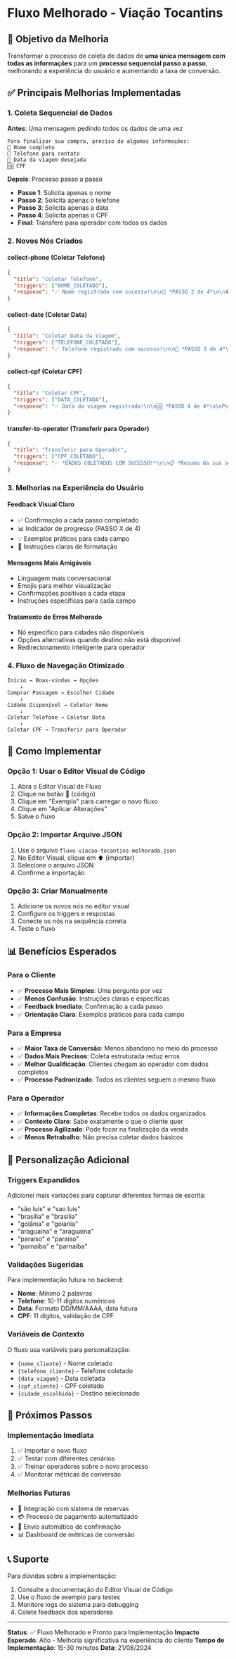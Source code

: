# Fluxo Melhorado - Viação Tocantins

## 🎯 Objetivo da Melhoria

Transformar o processo de coleta de dados de **uma única mensagem com todas as informações** para um **processo sequencial passo a passo**, melhorando a experiência do usuário e aumentando a taxa de conversão.

## ✅ Principais Melhorias Implementadas

### 1. **Coleta Sequencial de Dados**
**Antes**: Uma mensagem pedindo todos os dados de uma vez
```
Para finalizar sua compra, preciso de algumas informações:
👤 Nome completo
📱 Telefone para contato  
📅 Data da viagem desejada
🆔 CPF
```

**Depois**: Processo passo a passo
- **Passo 1**: Solicita apenas o nome
- **Passo 2**: Solicita apenas o telefone
- **Passo 3**: Solicita apenas a data
- **Passo 4**: Solicita apenas o CPF
- **Final**: Transfere para operador com todos os dados

### 2. **Novos Nós Criados**

#### **collect-phone** (Coletar Telefone)
```json
{
  "title": "Coletar Telefone",
  "triggers": ["NOME_COLETADO"],
  "response": "✅ Nome registrado com sucesso!\n\n📱 *PASSO 2 de 4*\n\nAgora preciso do seu *telefone para contato*:\n\n📝 Digite apenas os números\n💡 Exemplo: 63999887766"
}
```

#### **collect-date** (Coletar Data)
```json
{
  "title": "Coletar Data da Viagem", 
  "triggers": ["TELEFONE_COLETADO"],
  "response": "✅ Telefone registrado com sucesso!\n\n📅 *PASSO 3 de 4*\n\nQual a *data da viagem desejada*?\n\n📝 Digite no formato DD/MM/AAAA\n💡 Exemplo: 25/08/2024"
}
```

#### **collect-cpf** (Coletar CPF)
```json
{
  "title": "Coletar CPF",
  "triggers": ["DATA_COLETADA"], 
  "response": "✅ Data da viagem registrada!\n\n🆔 *PASSO 4 de 4*\n\nPor último, preciso do seu *CPF*:\n\n📝 Digite apenas os números\n💡 Exemplo: 12345678901"
}
```

#### **transfer-to-operator** (Transferir para Operador)
```json
{
  "title": "Transferir para Operador",
  "triggers": ["CPF_COLETADO"],
  "response": "✅ *DADOS COLETADOS COM SUCESSO!*\n\n📋 *Resumo da sua solicitação:*\n👤 Nome: {nome_cliente}\n📱 Telefone: {telefone_cliente}\n📅 Data da viagem: {data_viagem}\n🆔 CPF: {cpf_cliente}\n📍 Rota: Palmas-TO → {cidade_escolhida}\n\n🎫 Agora vou transferir você para um de nossos operadores..."
}
```

### 3. **Melhorias na Experiência do Usuário**

#### **Feedback Visual Claro**
- ✅ Confirmação a cada passo completado
- 📊 Indicador de progresso (PASSO X de 4)
- 💡 Exemplos práticos para cada campo
- 📝 Instruções claras de formatação

#### **Mensagens Mais Amigáveis**
- Linguagem mais conversacional
- Emojis para melhor visualização
- Confirmações positivas a cada etapa
- Instruções específicas para cada campo

#### **Tratamento de Erros Melhorado**
- Nó específico para cidades não disponíveis
- Opções alternativas quando destino não está disponível
- Redirecionamento inteligente para operador

### 4. **Fluxo de Navegação Otimizado**

```
Início → Boas-vindas → Opções
    ↓
Comprar Passagem → Escolher Cidade
    ↓
Cidade Disponível → Coletar Nome
    ↓
Coletar Telefone → Coletar Data
    ↓
Coletar CPF → Transferir para Operador
```

## 🔧 Como Implementar

### **Opção 1: Usar o Editor Visual de Código**
1. Abra o Editor Visual de Fluxo
2. Clique no botão 📄 (código)
3. Clique em "Exemplo" para carregar o novo fluxo
4. Clique em "Aplicar Alterações"
5. Salve o fluxo

### **Opção 2: Importar Arquivo JSON**
1. Use o arquivo `fluxo-viacao-tocantins-melhorado.json`
2. No Editor Visual, clique em ⬆️ (importar)
3. Selecione o arquivo JSON
4. Confirme a importação

### **Opção 3: Criar Manualmente**
1. Adicione os novos nós no editor visual
2. Configure os triggers e respostas
3. Conecte os nós na sequência correta
4. Teste o fluxo

## 📊 Benefícios Esperados

### **Para o Cliente**
- ✅ **Processo Mais Simples**: Uma pergunta por vez
- ✅ **Menos Confusão**: Instruções claras e específicas
- ✅ **Feedback Imediato**: Confirmação a cada passo
- ✅ **Orientação Clara**: Exemplos práticos para cada campo

### **Para a Empresa**
- ✅ **Maior Taxa de Conversão**: Menos abandono no meio do processo
- ✅ **Dados Mais Precisos**: Coleta estruturada reduz erros
- ✅ **Melhor Qualificação**: Clientes chegam ao operador com dados completos
- ✅ **Processo Padronizado**: Todos os clientes seguem o mesmo fluxo

### **Para o Operador**
- ✅ **Informações Completas**: Recebe todos os dados organizados
- ✅ **Contexto Claro**: Sabe exatamente o que o cliente quer
- ✅ **Processo Agilizado**: Pode focar na finalização da venda
- ✅ **Menos Retrabalho**: Não precisa coletar dados básicos

## 🎨 Personalização Adicional

### **Triggers Expandidos**
Adicionei mais variações para capturar diferentes formas de escrita:
- "são luís" e "sao luis"
- "brasília" e "brasilia" 
- "goiânia" e "goiania"
- "araguaína" e "araguaina"
- "paraíso" e "paraiso"
- "parnaíba" e "parnaiba"

### **Validações Sugeridas**
Para implementação futura no backend:
- **Nome**: Mínimo 2 palavras
- **Telefone**: 10-11 dígitos numéricos
- **Data**: Formato DD/MM/AAAA, data futura
- **CPF**: 11 dígitos, validação de CPF

### **Variáveis de Contexto**
O fluxo usa variáveis para personalização:
- `{nome_cliente}` - Nome coletado
- `{telefone_cliente}` - Telefone coletado
- `{data_viagem}` - Data coletada
- `{cpf_cliente}` - CPF coletado
- `{cidade_escolhida}` - Destino selecionado

## 🚀 Próximos Passos

### **Implementação Imediata**
1. ✅ Importar o novo fluxo
2. ✅ Testar com diferentes cenários
3. ✅ Treinar operadores sobre o novo processo
4. ✅ Monitorar métricas de conversão

### **Melhorias Futuras**
- 🔄 Integração com sistema de reservas
- 💳 Processo de pagamento automatizado
- 📧 Envio automático de confirmação
- 📊 Dashboard de métricas de conversão

## 📞 Suporte

Para dúvidas sobre a implementação:
1. Consulte a documentação do Editor Visual de Código
2. Use o fluxo de exemplo para testes
3. Monitore logs do sistema para debugging
4. Colete feedback dos operadores

---

**Status**: ✅ Fluxo Melhorado e Pronto para Implementação
**Impacto Esperado**: Alto - Melhoria significativa na experiência do cliente
**Tempo de Implementação**: 15-30 minutos
**Data**: 21/08/2024
